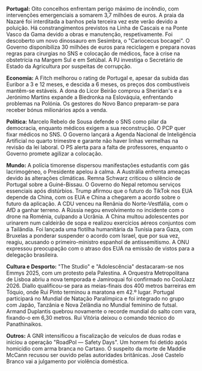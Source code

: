 **Portugal:** Oito concelhos enfrentam perigo máximo de incêndio, com intervenções emergenciais a somarem 3,7 milhões de euros. A praia da Nazaré foi interditada a banhos pela terceira vez este verão devido a poluição. Há constrangimentos previstos na Linha de Cascais e na Ponte Vasco da Gama devido a obras e manutenção, respetivamente. Foi descoberto um novo dinossauro em Sesimbra, o "Cariocecus bocagei". O Governo disponibiliza 30 milhões de euros para reciclagem  e prepara novas regras para cirurgias no SNS e colocação de médicos, face à crise na obstetrícia na Margem Sul e em Setúbal. A PJ investiga o Secretário de Estado da Agricultura por suspeitas de corrupção.

**Economia:** A Fitch melhorou o rating de Portugal e, apesar da subida das Euribor a 3 e 12 meses, e descida a 6 meses, os preços dos combustíveis mantêm-se estáveis. A dona do Licor Beirão comprou a Sheridan's e a Jerónimo Martins expande a Biedronka na Eslováquia, enfrentando problemas na Polónia. Os gestores do Novo Banco preparam-se para receber bónus milionários após a venda.

**Política:** Marcelo Rebelo de Sousa defende o SNS como pilar da democracia, enquanto médicos exigem a sua reconstrução. O PCP quer fixar médicos no SNS. O Governo lançará a Agenda Nacional de Inteligência Artificial no quarto trimestre e garante não haver linhas vermelhas na revisão da lei laboral. O PS alerta para a falta de professores, enquanto o Governo promete agilizar a colocação.

**Mundo:** A polícia timorense dispersou manifestações estudantis com gás lacrimogéneo, o Presidente apelou à calma. A Austrália enfrenta ameaças devido às alterações climáticas. Remna Schwarz criticou o silêncio de Portugal sobre a Guiné-Bissau. O Governo do Nepal retomou serviços essenciais após distúrbios. Trump afirmou que o futuro do TikTok nos EUA depende da China, com os EUA e China a chegarem a acordo sobre o futuro da aplicação. A CDU venceu na Renânia do Norte-Vestfália, com o AfD a ganhar terreno. A Rússia negou envolvimento no incidente com o drone na Roménia, culpando a Ucrânia. A China multou adolescentes por urinarem num caldeirão de sopa e realizou exercícios aéreos conjuntos com a Tailândia. Foi lançada uma flotilha humanitária da Tunísia para Gaza, com Bruxelas a ponderar suspender o acordo com Israel, que por sua vez,  reagiu, acusando o primeiro-ministro espanhol de antissemitismo. A ONU expressou preocupação com o atraso dos EUA na emissão de vistos para a delegação brasileira.

**Cultura e Desporto:** "The Studio" e "Adolescência" destacaram-se nos Emmys 2025, com um protesto pela Palestina. A Orquestra Metropolitana de Lisboa abriu a nova temporada e Jamiroquai foi confirmado no CoolJazz 2026. Diallo qualificou-se para as meias-finais dos 400 metros barreiras em Tóquio, onde Rui Pinto terminou a maratona em 42.º lugar. Portugal participará no Mundial de Natação Paralímpica e foi integrado no grupo com Japão, Tanzânia e Nova Zelândia no Mundial feminino de futsal. Armand Duplantis quebrou novamente o recorde mundial do salto com vara, fixando-o em 6,30 metros. Rui Vitória deixou o comando técnico do Panathinaikos.

**Outros:** A GNR intensificou a fiscalização de veículos de duas rodas e iniciou a operação "RoadPol — Safety Days". Um homem foi detido após homicídio com arma branca no Cartaxo. O suspeito da morte de Maddie McCann recusou ser ouvido pelas autoridades britânicas. José Castelo Branco vai a julgamento por violência doméstica.